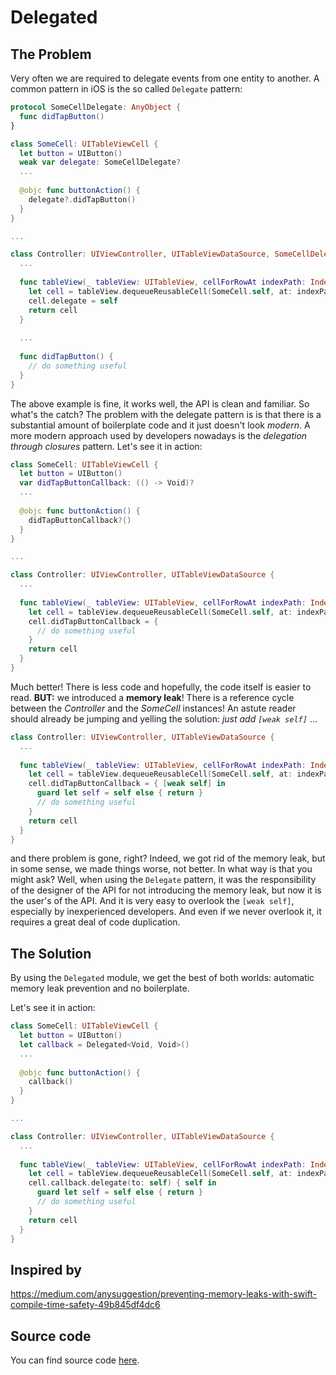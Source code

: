 # Delegated

## The Problem

Very often we are required to delegate events from one entity to another. A common pattern in iOS is the so called `Delegate` pattern:

```swift
protocol SomeCellDelegate: AnyObject {
  func didTapButton()
}

class SomeCell: UITableViewCell {
  let button = UIButton()
  weak var delegate: SomeCellDelegate?
  ...
  
  @objc func buttonAction() {
    delegate?.didTapButton()
  }
}

...

class Controller: UIViewController, UITableViewDataSource, SomeCellDelegate {
  ...
  
  func tableView(_ tableView: UITableView, cellForRowAt indexPath: IndexPath) -> UITableViewCell {
    let cell = tableView.dequeueReusableCell(SomeCell.self, at: indexPath)
    cell.delegate = self
    return cell
  }
  
  ...
  
  func didTapButton() {
    // do something useful
  }
}
```

The above example is fine, it works well, the API is clean and familiar. So what's the catch?
The problem with the delegate pattern is is that there is a substantial amount of boilerplate code and it just doesn't look _modern_.
A more modern approach used by developers nowadays is the _delegation through closures_ pattern. Let's see it in action:

```swift
class SomeCell: UITableViewCell {
  let button = UIButton()
  var didTapButtonCallback: (() -> Void)?
  ...
  
  @objc func buttonAction() {
    didTapButtonCallback?()
  }
}

...

class Controller: UIViewController, UITableViewDataSource {
  ...
  
  func tableView(_ tableView: UITableView, cellForRowAt indexPath: IndexPath) -> UITableViewCell {
    let cell = tableView.dequeueReusableCell(SomeCell.self, at: indexPath)
    cell.didTapButtonCallback = {
      // do something useful
    }
    return cell
  }
}
```

Much better! There is less code and hopefully, the code itself is easier to read. **BUT:** we introduced a **memory leak**!  There is a reference cycle between the _Controller_ and the _SomeCell_ instances!
An astute reader should already be jumping and yelling the solution: _just add `[weak self]`_ ...

```swift
class Controller: UIViewController, UITableViewDataSource {
  ...
  
  func tableView(_ tableView: UITableView, cellForRowAt indexPath: IndexPath) -> UITableViewCell {
    let cell = tableView.dequeueReusableCell(SomeCell.self, at: indexPath)
    cell.didTapButtonCallback = { [weak self] in
      guard let self = self else { return }
      // do something useful
    }
    return cell
  }
}
```

and there problem is gone, right?
Indeed, we got rid of the memory leak, but in some sense, we made things worse, not better. In what way is that you might ask?
Well, when using the `Delegate` pattern, it was the responsibility of the designer of the API for not introducing the memory leak, but now it is the user's of the API. And it is very easy to overlook the `[weak self]`, especially by inexperienced developers. And even if we never overlook it, it requires a great deal of code duplication.

## The Solution

By using the `Delegated` module, we get the best of both worlds: automatic memory leak prevention and no boilerplate.

Let's see it in action:

```swift
class SomeCell: UITableViewCell {
  let button = UIButton()
  let callback = Delegated<Void, Void>()
  ...
  
  @objc func buttonAction() {
    callback()
  }
}

...

class Controller: UIViewController, UITableViewDataSource {
  ...
  
  func tableView(_ tableView: UITableView, cellForRowAt indexPath: IndexPath) -> UITableViewCell {
    let cell = tableView.dequeueReusableCell(SomeCell.self, at: indexPath)
    cell.callback.delegate(to: self) { self in
      guard let self = self else { return }
      // do something useful
    }
    return cell
  }
}
```

## Inspired by
https://medium.com/anysuggestion/preventing-memory-leaks-with-swift-compile-time-safety-49b845df4dc6

## Source code
You can find source code [here](/Sources/Utilities/Delegated/Delegated.swift).
